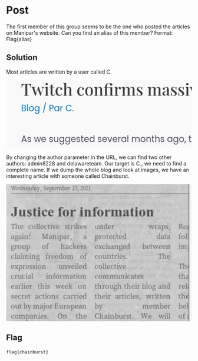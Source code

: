 # Post

The first member of this group seems to be the one who posted the articles on Manipar's website. Can you find an alias of this member? Format: Flag{alias}

## Solution

Most articles are written by a user called C.

![image-20211204235937687](img/image-20211204235937687.png)

By changing the author parameter in the URL, we can find two other authors: admin8228 and delawareteam. Our target is C., we need to find a complete name. If we dump the whole blog and look at images, we have an interesting article with someone called Chainburst.

![image-20211205000141781](img/image-20211205000141781.png)

## Flag

```
flag{chainburst}
```

